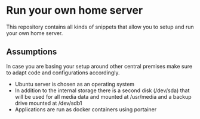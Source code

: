 # Run your own home server
This repository contains all kinds of snippets that allow you to setup and run your own home server.

## Assumptions 
In case you are basing your setup around other central premises make sure to adapt code and configurations accordingly.
* Ubuntu server is chosen as an operating system
* In addition to the internal storage there is a second disk (/dev/sda) that will be used for all media data and mounted at /usr/media and a backup drive mounted at /dev/sdb1
* Applications are run as docker containers using portainer



